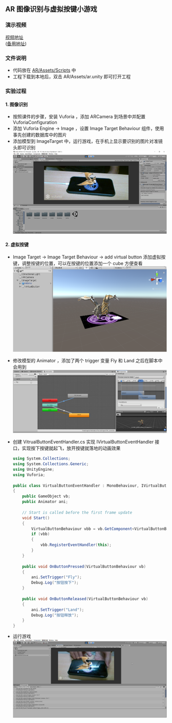 ## AR 图像识别与虚拟按键小游戏

### 演示视频

<a href = "">视频地址</a>  
(<a href = "https://github.com/guojj33/Unity3DLearning/blob/master/HW11/assets/AR.mp4" target = "_blank" >备用地址</a>)

### 文件说明

- 代码放在 [AR/Assets/Scripts](https://github.com/guojj33/Unity3DLearning/tree/master/HW11/AR/Assets/Scripts) 中
- 工程下载到本地后，双击 AR/Assets/ar.unity 即可打开工程

### 实验过程

#### 1. 图像识别
- 按照课件的步骤，安装 Vuforia ，添加 ARCamera 到场景中并配置 VuforiaConfiguration
- 添加 Vuforia Engine -> Image ，设置 Image Target Behaviour 组件，使用事先创建的数据库中的图片
- 添加模型到 ImageTarget 中，运行游戏，在手机上显示要识别的图片对准镜头即可识别  
    ![](assets/2.PNG)

#### 2. 虚拟按键
- Image Target -> Image Target Behaviour -> add virtual button 添加虚拟按键，调整按键的位置，可以在按键的位置添加一个 cube 方便查看  
    ![](assets/1.PNG)

- 修改模型的 Animator  ，添加了两个 trigger 变量 Fly 和 Land 之后在脚本中会用到
    ![](assets/3.PNG)

- 创建 VitrualButtonEventHandler.cs 实现 IVirtualButtonEventHandler 接口，实现按下按键就起飞，放开按键就落地的动画效果   
    ```C#
    using System.Collections;
    using System.Collections.Generic;
    using UnityEngine;
    using Vuforia;

    public class VirtualButtonEventHandler : MonoBehaviour, IVirtualButtonEventHandler
    {
        public GameObject vb;
        public Animator ani;

        // Start is called before the first frame update
        void Start()
        {
            VirtualButtonBehaviour vbb = vb.GetComponent<VirtualButtonBehaviour>();
            if (vbb)
            {
                vbb.RegisterEventHandler(this);
            }
        }

        public void OnButtonPressed(VirtualButtonBehaviour vb)
        {
            ani.SetTrigger("Fly");
            Debug.Log("按钮按下");
        }

        public void OnButtonReleased(VirtualButtonBehaviour vb)
        {
            ani.SetTrigger("Land");
            Debug.Log("按钮释放");
        }
    }
    ```

- 运行游戏  
    ![](assets/4.JPG)